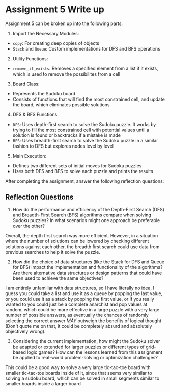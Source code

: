 # Assignment 5 Write up

Assignment 5 can be broken up into the following parts:
1. Import the Necessary Modules:
- `copy`: For creating deep copies of objects
- `Stack` and `Queue`: Custom implementations for DFS and BFS operations
2. Utility Functions: 
- `remove_if_exists`: Removes a specified element from a list if it exists, which is used to remove the possibilites from a cell
3. Board Class:
- Represents the Sudoku board
- Consists of functions that will find the most constrained cell, and update the board, which eliminates possible solutions
4. DFS & BFS Functions:
- `DFS`: Uses depth-first search to solve the Sudoku puzzle. It works by trying to fill the most constrained cell with potential values until a solution is found or backtracks if a mistake is made
- `BFS`: Uses breadth-first search to solve the Sudoku puzzle in a similar fashion to DFS but explores nodes level by level
5. Main Execution:
- Defines two different sets of initial moves for Sudoku puzzles
- Uses both DFS and BFS to solve each puzzle and prints the results


After completing the assignment, answer the following reflection questions:

## Reflection Questions

1. How do the performance and efficiency of the Depth-First Search (DFS) and Breadth-First Search (BFS) algorithms compare when solving Sudoku puzzles? In what scenarios might one approach be preferable over the other?

Overall, the depth first search was more efficient. However, in a situation where the number of solutions can be lowered by checking different solutions against each other, the breadth first search could use data from previous searches to help it solve the puzzle.


2. How did the choice of data structures (like the Stack for DFS and Queue for BFS) impact the implementation and functionality of the algorithms? Are there alternative data structures or design patterns that could have been used to achieve the same objectives?

I am entirely unfamiliar with data structures, so I have literally no idea. I guess you could take a list and use it as a queue by popping the last value, or you could use it as a stack by popping the first value, or if you really wanted to you could just be a complete anarchist and pop values at random, which could be more effective in a large puzzle with a very large number of possible answers, as eventually the chances of randomly selecting the correct answer *MAY* outweigh the benefits of logical thought (Don't quote me on that, it could be completely absurd and absolutely objectively wrong).

3. Considering the current implementation, how might the Sudoku solver be adapted or extended for larger puzzles or different types of grid-based logic games? How can the lessons learned from this assignment be applied to real-world problem-solving or optimization challenges?

This could be a good way to solve a very large tic-tac-toe board with smaller tic-tac-toe boards inside of it, since that seems very similar to solving a sudoku board, which can be solved in small segments similar to smaller boards inside a larger board

